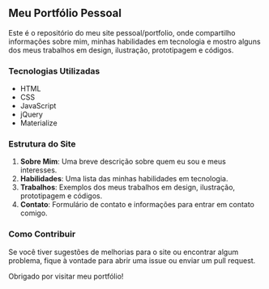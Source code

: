 
## Meu Portfólio Pessoal

Este é o repositório do meu site pessoal/portfolio, onde compartilho informações sobre mim, minhas habilidades em tecnologia e mostro alguns dos meus trabalhos em design, ilustração, prototipagem e códigos.

### Tecnologias Utilizadas

- HTML
- CSS
- JavaScript
- jQuery
- Materialize

### Estrutura do Site

1. **Sobre Mim**: Uma breve descrição sobre quem eu sou e meus interesses.
2. **Habilidades**: Uma lista das minhas habilidades em tecnologia.
3. **Trabalhos**: Exemplos dos meus trabalhos em design, ilustração, prototipagem e códigos.
4. **Contato**: Formulário de contato e informações para entrar em contato comigo.


### Como Contribuir

Se você tiver sugestões de melhorias para o site ou encontrar algum problema, fique à vontade para abrir uma issue ou enviar um pull request.

Obrigado por visitar meu portfólio!
